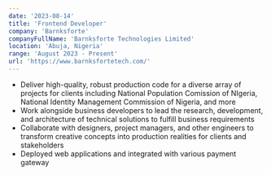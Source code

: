 ```yaml
---
date: '2023-08-14'
title: 'Frontend Developer'
company: 'Barnksforte'
companyFullName: 'Barnksforte Technologies Limited'
location: 'Abuja, Nigeria'
range: 'August 2023 - Present'
url: 'https://www.barnksfortetech.com/'
---
```


- Deliver high-quality, robust production code for a diverse array of projects for clients including National Population Comission of NIgeria, National Identity Management Commission of Nigeria, and more
- Work alongside business developers to lead the research, development, and architecture of technical solutions to fulfill business requirements
- Collaborate with designers, project managers, and other engineers to transform creative concepts into production realities for clients and stakeholders
- Deployed web applications and integrated with various payment gateway


